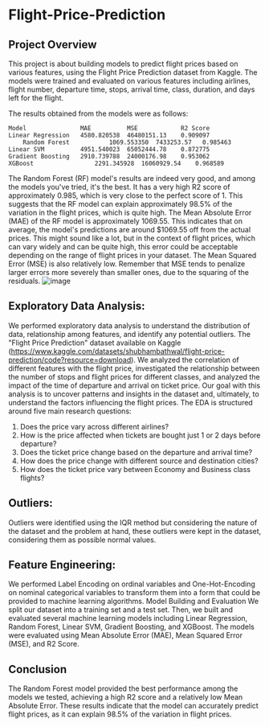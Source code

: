 # Flight-Price-Prediction

## Project Overview
This project is about building models to predict flight prices based on various features, using the Flight Price Prediction dataset from Kaggle. The models were trained and evaluated on various features including airlines, flight number, departure time, stops, arrival time, class, duration, and days left for the flight.

The results obtained from the models were as follows:

	Model            	MAE	         MSE	        R2 Score
	Linear Regression	4580.820538	 46480151.13	0.909097
        Random Forest	        1069.553350	 7433253.57	  0.985463
	Linear SVM	        4951.540023	 65052444.78	0.872775
	Gradient Boosting	2910.739788	 24000176.98	0.953062
	XGBoost	                2291.345928	 16060929.54	0.968589

The Random Forest (RF) model's results are indeed very good, and among the models you've tried, it's the best. It has a very high R2 score of approximately 0.985, which is very close to the perfect score of 1. This suggests that the RF model can explain approximately 98.5% of the variation in the flight prices, which is quite high.
The Mean Absolute Error (MAE) of the RF model is approximately 1069.55. This indicates that on average, the model's predictions are around $1069.55 off from the actual prices. This might sound like a lot, but in the context of flight prices, which can vary widely and can be quite high, this error could be acceptable depending on the range of flight prices in your dataset.
The Mean Squared Error (MSE) is also relatively low. Remember that MSE tends to penalize larger errors more severely than smaller ones, due to the squaring of the residuals.
![image](https://github.com/Thebtiboutheina/Flight-Price-Prediction/assets/58167996/712a5bf2-c627-4989-8ca7-562300ebbf56)

## Exploratory Data Analysis:
We performed exploratory data analysis to understand the distribution of data, relationship among features, and identify any potential outliers. The "Flight Price Prediction" dataset available on Kaggle (https://www.kaggle.com/datasets/shubhambathwal/flight-price-prediction/code?resource=download). We analyzed the correlation of different features with the flight price, investigated the relationship between the number of stops and flight prices for different classes, and analyzed the impact of the time of departure and arrival on ticket price.
Our goal with this analysis is to uncover patterns and insights in the dataset and, ultimately, to understand the factors influencing the flight prices.
The EDA is structured around five main research questions:

1. Does the price vary across different airlines?
2. How is the price affected when tickets are bought just 1 or 2 days before departure?
3. Does the ticket price change based on the departure and arrival time?
4. How does the price change with different source and destination cities?
5. How does the ticket price vary between Economy and Business class flights?

## Outliers:
Outliers were identified using the IQR method but considering the nature of the dataset and the problem at hand, these outliers were kept in the dataset, considering them as possible normal values.

## Feature Engineering:
We performed Label Encoding on ordinal variables and One-Hot-Encoding on nominal categorical variables to transform them into a form that could be provided to machine learning algorithms.
Model Building and Evaluation
We split our dataset into a training set and a test set. Then, we built and evaluated several machine learning models including Linear Regression, Random Forest, Linear SVM, Gradient Boosting, and XGBoost. The models were evaluated using Mean Absolute Error (MAE), Mean Squared Error (MSE), and R2 Score.

## Conclusion
The Random Forest model provided the best performance among the models we tested, achieving a high R2 score and a relatively low Mean Absolute Error. These results indicate that the model can accurately predict flight prices, as it can explain 98.5% of the variation in flight prices.
